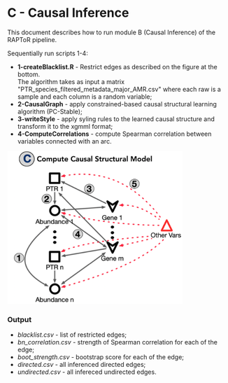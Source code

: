 # C - Causal Inference

This document describes how to run module B (Causal Inference) of the RAPToR pipeline.

Sequentially run scripts 1-4:

* <b>1-createBlacklist.R</b> - Restrict edges as described on the figure at the bottom.
<br> The algorithm takes as input a matrix "PTR_species_filtered_metadata_major_AMR.csv" 
where each raw is a sample and each column is a random variable;
* <b>2-CausalGraph</b>  - apply constrained-based causal structural learning algorithm (PC-Stable);
* <b>3-writeStyle</b> - apply syling rules to the learned causal structure and transform it to the xgmml format;
* <b>4-ComputeCorrelations</b> - compute Spearman correlation between variables connected with an arc.

<img src="https://github.com/stebliankin/RAPToR/blob/main/images/restrictions.png?raw=true" width=400>

### Output
* <i>blacklist.csv</i> - list of restricted edges;
* <i>bn_correlation.csv</i> - strength of Spearman correlation for each of the edge;
* <i>boot_strength.csv</i> - bootstrap score for each of the edge;
* <i>directed.csv</i> - all inferenced directed edges;
* <i>undirected.csv</i> - all infereced undirected edges.
